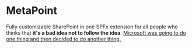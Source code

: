 # MetaPoint
Fully customizable SharePoint in one SPFx extension for all people who thinks that **it's a bad idea not to follow the idea**.
[Microsoft was going to do one thing and then decided to do another thing.](https://www.windowscentral.com/wasnt-windows-10-supposed-be-last-version-windows)
